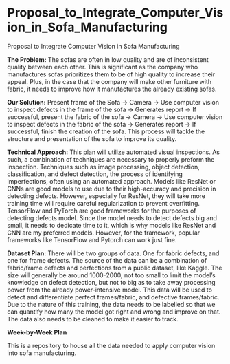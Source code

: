 # Proposal_to_Integrate_Computer_Vision_in_Sofa_Manufacturing

Proposal to Integrate Computer Vision in Sofa Manufacturing


**The Problem:**
The sofas are often in low quality and are of inconsistent quality between each other. 
This is significant as the company who manufactures sofas prioritizes them to be of high quality to increase their appeal. Plus, in the case that the company will make other furniture with fabric, it needs to improve how it manufactures the already existing sofas.

**Our Solution:**
Present frame of the Sofa → Camera → Use computer vision to inspect defects in the frame of the sofa → Generates report → If successful, present the fabric of the sofa → Camera → Use computer vision to inspect defects in the fabric of the sofa → Generates report → If successful, finish the creation of the sofa.
This process will tackle the structure and presentation of the sofa to improve its quality.

**Technical Approach:**
This plan will utilize automated visual inspections. As such, a combination of techniques are necessary to properly preform the inspection. Techniques such as image processing, object detection, classification, and defect detection, the process of identifying imperfections, often using an automated approach.
Models like ResNet or CNNs are good models to use due to their high-accuracy and precision in detecting defects. However, especially for ResNet, they will take more training time will require careful regularization to prevent overfitting.
TensorFlow and PyTorch are good frameworks for the purposes of detecting defects model.
Since the model needs to detect defects big and small, it needs to dedicate time to it, which is why models like ResNet and CNN are my preferred models. However, for the framework, popular frameworks like TensorFlow and Pytorch can work just fine.

**Dataset Plan:**
There will be two groups of data. One for fabric defects, and one for frame defects. The source of the data can be a combination of fabric/frame defects and perfections from a public dataset, like Kaggle.
The size will generally be around 1000-2000, not too small to limit the model’s knowledge on defect detection, but not to big as to take away processing power from the already power-intensive model.
This data will be used to detect and differentiate perfect frames/fabric, and defective frames/fabric.
Due to the nature of this training, the data needs to be labelled so that we can quantify how many the model got right and wrong and improve on that. The data also needs to be cleaned to make it easier to track.

**Week-by-Week Plan**




This is a repository to house all the data needed to apply computer vision into sofa manufacturing.
